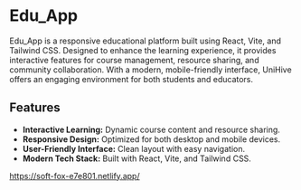 # Edu_App

Edu_App is a responsive educational platform built using React, Vite, and Tailwind CSS. Designed to enhance the learning experience, it provides interactive features for course management, resource sharing, and community collaboration. With a modern, mobile-friendly interface, UniHive offers an engaging environment for both students and educators.

## Features

- **Interactive Learning:** Dynamic course content and resource sharing.
- **Responsive Design:** Optimized for both desktop and mobile devices.
- **User-Friendly Interface:** Clean layout with easy navigation.
- **Modern Tech Stack:** Built with React, Vite, and Tailwind CSS.

https://soft-fox-e7e801.netlify.app/

